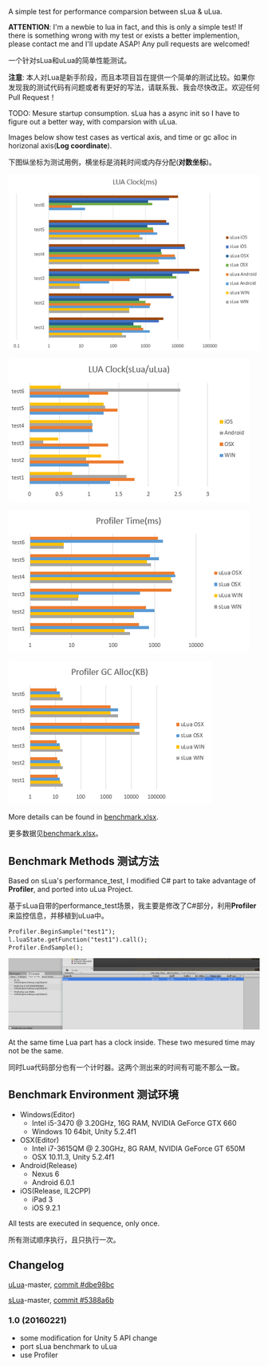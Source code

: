 A simple test for performance comparsion between sLua & uLua.

**ATTENTION**: I'm a newbie to lua in fact, and this is only a simple test! If there is something wrong with my test or exists a better implemention, please contact me and I'll update ASAP! Any pull requests are welcomed!

一个针对sLua和uLua的简单性能测试。

**注意**: 本人对Lua是新手阶段，而且本项目旨在提供一个简单的测试比较。如果你发现我的测试代码有问题或者有更好的写法，请联系我、我会尽快改正。欢迎任何Pull Request！

TODO: Mesure startup consumption. sLua has a async init so I have to figure out a better way, with comparsion with uLua.

Images below show test cases as vertical axis, and time or gc alloc in horizonal axis(**Log coordinate**).

下图纵坐标为测试用例，横坐标是消耗时间或内存分配(**对数坐标**)。

![lua_clock](images/lua_clock.png)

![lua_clock_comp](images/lua_clock_comp.png)

![profiler_time](images/profiler_time.png)

![profiler_gc](images/profiler_gc.png)

More details can be found in [benchmark.xlsx](benchmark.xlsx).

更多数据见[benchmark.xlsx](benchmark.xlsx)。

## Benchmark Methods 测试方法

Based on sLua's performance_test, I modified C# part to take advantage of **Profiler**, and ported into uLua Project.

基于sLua自带的performance_test场景，我主要是修改了C#部分，利用**Profiler**来监控信息，并移植到uLua中。

    Profiler.BeginSample("test1");
    l.luaState.getFunction("test1").call();
    Profiler.EndSample();

![profiler](images/profiler.png)

At the same time Lua part has a clock inside. These two mesured time may not be the same.

同时Lua代码部分也有一个计时器。这两个测出来的时间有可能不那么一致。

## Benchmark Environment 测试环境

- Windows(Editor)
	- Intel i5-3470 @ 3.20GHz, 16G RAM, NVIDIA GeForce GTX 660
	- Windows 10 64bit, Unity 5.2.4f1
- OSX(Editor)
	- Intel i7-3615QM @ 2.30GHz, 8G RAM, NVIDIA GeForce GT 650M
	- OSX 10.11.3, Unity 5.2.4f1
- Android(Release)
	- Nexus 6
	- Android 6.0.1
- iOS(Release, IL2CPP)
	- iPad 3
	- iOS 9.2.1

All tests are executed in sequence, only once.

所有测试顺序执行，且只执行一次。

## Changelog

[uLua](https://github.com/jarjin/uLua)-master, [commit #dbe98bc](https://github.com/jarjin/uLua/commit/dbe98bce0a3fd169935617dec9e9fe129de8832b)

[sLua](https://github.com/pangweiwei/slua/commits/master)-master, [commit #5388a6b](https://github.com/pangweiwei/slua/commit/5388a6b5acd4b7d09704806a770267ec00d6773d)

### 1.0 (20160221)

- some modification for Unity 5 API change
- port sLua benchmark to uLua
- use Profiler